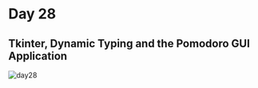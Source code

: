 # Day 28
## Tkinter, Dynamic Typing and the Pomodoro GUI Application
![day28](https://github.com/diorithaliti/Python/assets/74361197/c17f2536-9689-46c3-86ab-1df7d0da4e0a)
